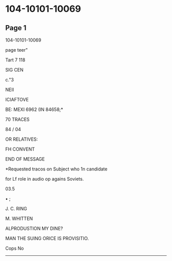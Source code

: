 # 104-10101-10069

## Page 1

104-10101-10069

page teer"

Tart 7 118

SIG CEN

c."3

NEII

ICIAFTOVE

BE: MEXI 6962 (IN 84658;*

70 TRACES

84 / 04

OR RELATIVES:

FH CONVENT

END OF MESSAGE

*Requested tracos on Subject who 1n candidate

for Lf role in audio op agains Soviets.

03.5

• ;

J. C. RING

M. WHITTEN

ALPRODUSTION MY DINE?

MAN THE SUING ORICE IS PROVISITIO.

Cops No

---


